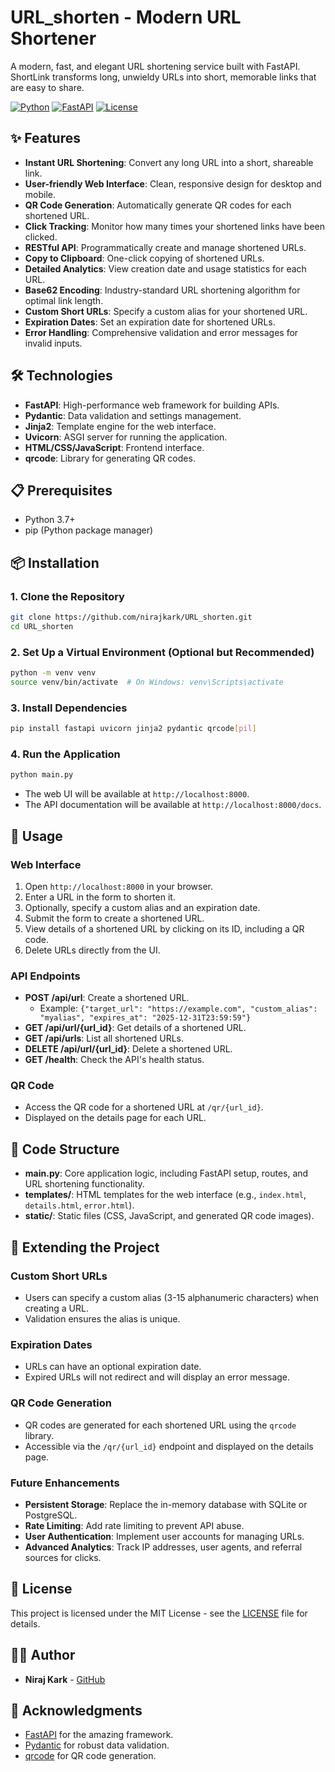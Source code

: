 # URL_shorten - Modern URL Shortener

A modern, fast, and elegant URL shortening service built with FastAPI. ShortLink transforms long, unwieldy URLs into short, memorable links that are easy to share.

[![Python](https://img.shields.io/badge/Python-3.7+-blue.svg)](https://www.python.org/downloads/)
[![FastAPI](https://img.shields.io/badge/FastAPI-0.95.0+-green.svg)](https://fastapi.tiangolo.com/)
[![License](https://img.shields.io/badge/License-MIT-yellow.svg)](https://opensource.org/licenses/MIT)

## ✨ Features

- **Instant URL Shortening**: Convert any long URL into a short, shareable link.
- **User-friendly Web Interface**: Clean, responsive design for desktop and mobile.
- **QR Code Generation**: Automatically generate QR codes for each shortened URL.
- **Click Tracking**: Monitor how many times your shortened links have been clicked.
- **RESTful API**: Programmatically create and manage shortened URLs.
- **Copy to Clipboard**: One-click copying of shortened URLs.
- **Detailed Analytics**: View creation date and usage statistics for each URL.
- **Base62 Encoding**: Industry-standard URL shortening algorithm for optimal link length.
- **Custom Short URLs**: Specify a custom alias for your shortened URL.
- **Expiration Dates**: Set an expiration date for shortened URLs.
- **Error Handling**: Comprehensive validation and error messages for invalid inputs.

## 🛠️ Technologies

- **FastAPI**: High-performance web framework for building APIs.
- **Pydantic**: Data validation and settings management.
- **Jinja2**: Template engine for the web interface.
- **Uvicorn**: ASGI server for running the application.
- **HTML/CSS/JavaScript**: Frontend interface.
- **qrcode**: Library for generating QR codes.

## 📋 Prerequisites

- Python 3.7+
- pip (Python package manager)

## 📦 Installation

### 1. Clone the Repository

```bash
git clone https://github.com/nirajkark/URL_shorten.git
cd URL_shorten
```

### 2. Set Up a Virtual Environment (Optional but Recommended)

```bash
python -m venv venv
source venv/bin/activate  # On Windows: venv\Scripts\activate
```

### 3. Install Dependencies

```bash
pip install fastapi uvicorn jinja2 pydantic qrcode[pil]
```

### 4. Run the Application

```bash
python main.py
```

- The web UI will be available at `http://localhost:8000`.
- The API documentation will be available at `http://localhost:8000/docs`.

## 🚀 Usage

### Web Interface
1. Open `http://localhost:8000` in your browser.
2. Enter a URL in the form to shorten it.
3. Optionally, specify a custom alias and an expiration date.
4. Submit the form to create a shortened URL.
5. View details of a shortened URL by clicking on its ID, including a QR code.
6. Delete URLs directly from the UI.

### API Endpoints
- **POST /api/url**: Create a shortened URL.
  - Example: `{"target_url": "https://example.com", "custom_alias": "myalias", "expires_at": "2025-12-31T23:59:59"}`
- **GET /api/url/{url_id}**: Get details of a shortened URL.
- **GET /api/urls**: List all shortened URLs.
- **DELETE /api/url/{url_id}**: Delete a shortened URL.
- **GET /health**: Check the API's health status.

### QR Code
- Access the QR code for a shortened URL at `/qr/{url_id}`.
- Displayed on the details page for each URL.

## 📖 Code Structure

- **main.py**: Core application logic, including FastAPI setup, routes, and URL shortening functionality.
- **templates/**: HTML templates for the web interface (e.g., `index.html`, `details.html`, `error.html`).
- **static/**: Static files (CSS, JavaScript, and generated QR code images).

## 🔧 Extending the Project

### Custom Short URLs
- Users can specify a custom alias (3-15 alphanumeric characters) when creating a URL.
- Validation ensures the alias is unique.

### Expiration Dates
- URLs can have an optional expiration date.
- Expired URLs will not redirect and will display an error message.

### QR Code Generation
- QR codes are generated for each shortened URL using the `qrcode` library.
- Accessible via the `/qr/{url_id}` endpoint and displayed on the details page.

### Future Enhancements
- **Persistent Storage**: Replace the in-memory database with SQLite or PostgreSQL.
- **Rate Limiting**: Add rate limiting to prevent API abuse.
- **User Authentication**: Implement user accounts for managing URLs.
- **Advanced Analytics**: Track IP addresses, user agents, and referral sources for clicks.

## 📜 License

This project is licensed under the MIT License - see the [LICENSE](LICENSE) file for details.

## 👨‍💻 Author

- **Niraj Kark** - [GitHub](https://github.com/nirajkark)

## 🙌 Acknowledgments

- [FastAPI](https://fastapi.tiangolo.com/) for the amazing framework.
- [Pydantic](https://pydantic-docs.helpmanual.io/) for robust data validation.
- [qrcode](https://github.com/lincolnloop/python-qrcode) for QR code generation.
